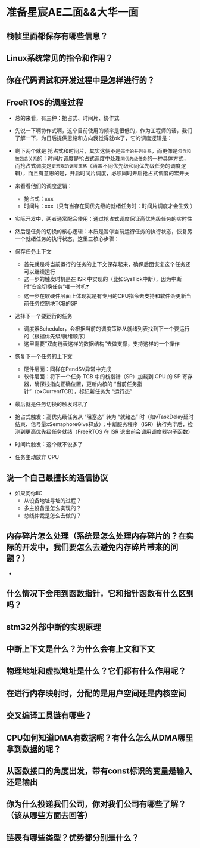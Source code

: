 # 准备星宸AE二面&&大华一面

## 栈帧里面都保存有哪些信息？

## Linux系统常见的指令和作用？

## 你在代码调试和开发过程中是怎样进行的？

## FreeRTOS的调度过程

- 总的来看，有三种：抢占式、时间片、协作式
- 先说一下啊协作式啊，这个目前使用的频率是很低的，作为工程师的话，我们了解一下，为日后提供思路和方向我觉得就ok了，它的调度逻辑是：
- 剩下两个就是 抢占式和时间片，其实这俩不是`完全的并列关系`，而更像是`包含和被包含关系`的：时间片调度是抢占式调度中处理`同优先级任务`的一种具体方式，而抢占式调度是`更宏观的调度策略`（涵盖不同优先级和同优先级任务的调度逻辑），而且有意思的是，开启时间片调度，必须同时开启抢占式调度的宏开关
- 来看看他们的调度逻辑：
  - 抢占式：xxx
  - 时间片：xxx（只有当存在同优先级的就绪任务时：时间片调度才会生效 ）
- 实际开发中，两者通常配合使用：通过抢占式调度保证高优先级任务的实时性

- 然后是任务的切换的核心逻辑：本质是暂停当前运行任务的执行状态，恢复另一个就绪任务的执行状态，这里三核心步骤：
- 保存任务上下文
  - 首先就是将当前运行的任务的上下文保存起来，确保后面恢复这个任务还可以继续运行
  - 这一步的触发时机是在 ISR 中实现的（比如SysTick中断），因为中断时“安全切换任务”唯一时机❓
  - 这一步在软硬件层面上体现就是有专用的CPU指令去支持和软件会更新当前任务控制块TCB的SP
- 选择下一个要运行的任务
  - 调度器Scheduler，会根据当前的调度策略从就绪列表找到下一个要运行的（根据优先级/就绪顺序）
  - 这里需要“双向链表这样的数据结构”去做支撑，支持这样的一个操作
- 恢复下一个任务的上下文
  - 硬件层面：同样在PendSV异常中完成
  - 软件层面：将下一个任务 TCB 中的栈指针（SP）加载到 CPU 的 SP 寄存器，确保栈指向正确位置，更新内核的 “当前任务指针”（pxCurrentTCB），标记新任务为 “运行态”

- 最后就是任务切换的触发时机了
- 抢占式触发：高优先级任务从 “阻塞态” 转为 “就绪态” 时（如vTaskDelay延时结束、信号量xSemaphoreGive释放）；中断服务程序（ISR）执行完毕后，检测到更高优先级任务就绪（FreeRTOS 在 ISR 退出前会调用调度器钩子函数）
- 时间片触发：这个就不说多了
- 任务主动放弃 CPU

## 说一个自己最擅长的通信协议

- 如果问你IIC
  - 从设备地址寻址的过程？
  - 多主设备是怎么实现的？
  - 总线仲裁是怎么去做的？

## 内存碎片怎么处理（系统是怎么处理内存碎片的？在实际的开发中，我们要怎么去避免内存碎片带来的问题？）

- 

## 什么情况下会用到函数指针，它和指针函数有什么区别吗？

## stm32外部中断的实现原理

## 中断上下文是什么？为什么会有上文和下文

## 物理地址和虚拟地址是什么？它们都有什么作用呢？

## 在进行内存映射时，分配的是用户空间还是内核空间

## 交叉编译工具链有哪些？

## CPU如何知道DMA有数据呢？有什么怎么从DMA哪里拿到数据的呢？

## 从函数接口的角度出发，带有const标识的变量是输入还是输出

## 你为什么投递我们公司，你对我们公司有哪些了解？（该从哪些方面去回答）

## 链表有哪些类型？优势都分别是什么？
